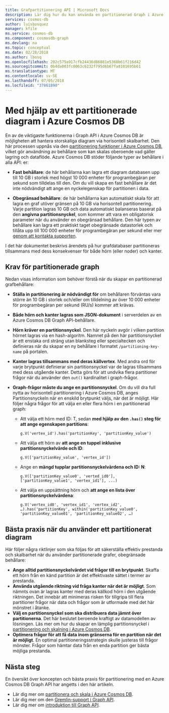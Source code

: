 ```yaml
---
title: Grafpartitionering API | Microsoft Docs
description: Lär dig hur du kan använda en partitionerad Graph i Azure Cosmos DB.
services: cosmos-db
author: luisbosquez
manager: kfile
ms.service: cosmos-db
ms.component: cosmosdb-graph
ms.devlang: na
ms.topic: conceptual
ms.date: 02/28/2018
ms.author: lbosq
ms.openlocfilehash: 202c575a917cfb24436d86881e5368b61f216d42
ms.sourcegitcommit: 0b4da003fc0063c6232f795d6b67fa8101695b61
ms.translationtype: MT
ms.contentlocale: sv-SE
ms.lasthandoff: 07/05/2018
ms.locfileid: "37861890"
---
```

# <a name="using-a-partitioned-graph-in-azure-cosmos-db"></a>Med hjälp av ett partitionerade diagram i Azure Cosmos DB

En av de viktigaste funktionerna i Graph API i Azure Cosmos DB är möjligheten att hantera storskaliga diagram via horisontell skalbarhet. Den här processen uppnås via den [partitionering funktioner i Azure Cosmos DB](partition-data.md#how-does-partitioning-work), vilket gör användning av behållare som kan skalas oberoende vad gäller lagring och dataflöde. Azure Cosmos DB stöder följande typer av behållare i alla API: er:

- **Fast behållare**: de här behållarna kan lagra ett diagram databasen upp till 10 GB i storlek med högst 10 000 enheter för programbegäran per sekund som tilldelas till den. Om du vill skapa en fast behållare är det inte nödvändigt att ange en nyckelegenskap för partitionen i data.

- **Obegränsad behållare**: de här behållarna kan automatiskt skala för att lagra en graf utöver gränsen på 10 GB via horisontell partitionering. Varje partition lagras 10 GB och data automatiskt balanseras baserat på den **angivna partitionsnyckel**, som kommer att vara en obligatorisk parameter när du använder en obegränsad behållare. Den här typen av behållare kan lagra ett praktiskt taget obegränsade datastorlek och tillåta upp till 100 000 enheter för programbegäran per sekund eller mer [genom att kontakta supporten](https://aka.ms/cosmosdbfeedback?subject=Cosmos%20DB%20More%20Throughput%20Request).

I det här dokumentet beskrivs ärendets på hur grafdatabaser partitioneras tillsammans med dess konsekvenser för både hörn (eller noder) och kanter.

## <a name="requirements-for-partitioned-graph"></a>Krav för partitionerade graph

Nedan visas information som behöver förstå när du skapar en partitionerad grafbehållare:
- **Ställa in partitionering är nödvändigt för** om behållaren förväntas vara större än 10 GB i storlek och/eller om tilldelning av över 10 000 enheter för programbegäran per sekund (RU/s) kommer att krävas.
- **Både hörn och kanter lagras som JSON-dokument** i serverdelen av en Azure Cosmos DB Graph API-behållare.
- **Hörn kräver en partitionsnyckel**. Den här nyckeln avgör i vilken partition hörnet lagras via en hash-algoritm. Namnet på den här partitionsnyckel är ett enstaka ord sträng utan blanksteg eller specialtecken och definieras när du skapar en ny behållare i formatet `/partitioning-key-name` på portalen.
- **Kanter lagras tillsammans med deras källvertex**. Med andra ord för varje brytpunkt definierar sin partitionsnyckel var de lagras tillsammans med dess utgående kanter. Detta görs för att undvika flera partitioner frågor när du använder den `out()` kardinalitet i graph-frågor.
- **Graph-frågor måste du ange en partitionsnyckel**. Om du vill dra full nytta av horisontell partitionering i Azure Cosmos DB, anges Partitionsnyckeln när en enskild brytpunkt väljs, när det är möjligt. Här följer några frågor för att välja en eller flera hörn i en partitionerad graph:

    - Att välja ett hörn med ID: T, sedan **med hjälp av den `.has()` steg för att ange egenskapen partitions**: 
    
        ```
        g.V('vertex_id').has('partitionKey', 'partitionKey_value')
        ```
    
    - Att välja ett hörn av **att ange en tuppel inklusive partitionsnyckelvärde och ID**: 
    
        ```
        g.V(['partitionKey_value', 'vertex_id'])
        ```
        
    - Ange en **mängd tupplar partitionsnyckelvärdena och ID: N**:
    
        ```
        g.V(['partitionKey_value0', 'verted_id0'], ['partitionKey_value1', 'vertex_id1'], ...)
        ```
        
    - Att välja en uppsättning hörn och **att ange en lista över partitionsnyckelvärdena**: 
    
        ```
        g.V('vertex_id0', 'vertex_id1', 'vertex_id2', …).has('partitionKey', within('partitionKey_value0', 'partitionKey_value01', 'partitionKey_value02', …)
        ```

## <a name="best-practices-when-using-a-partitioned-graph"></a>Bästa praxis när du använder ett partitionerat diagram

Här följer några riktlinjer som ska följas för att säkerställa effektiv prestanda och skalbarhet när du använder partitionerade grafer, obegränsade behållare:
- **Ange alltid partitionsnyckelvärdet vid frågor till en brytpunkt**. Skaffa ett hörn från en känd partition är det effektivaste sättet i termer av prestanda.
- **Använda utgående riktning vid fråga kanter när det är möjligt**. Som nämnts ovan är lagras kanter med deras källkod hörn i den utgående riktningen. Det innebär att minimeras risken för tillgripa till flera partitioner frågor när data och frågor som är utformade med det här mönstret i åtanke.
- **Välj en partitionsnyckel som ska distribuera data jämnt över partitionerna**. Det här beslutet beroende kraftigt av datamodellen av lösningen. Läs mer om hur du skapar en lämplig partitionsnyckel i [partitionering och skalning i Azure Cosmos DB](partition-data.md).
- **Optimera frågor för att få data inom gränserna för en partition när det är möjligt**. En optimal partitioneringsstrategin skulle justeras till frågor mönster. Frågor som hämtar data från en enda partition ger bästa möjliga prestanda.

## <a name="next-steps"></a>Nästa steg
En översikt över koncepten och bästa praxis för partitionering med en Azure Cosmos DB Graph API har angetts i den här artikeln. 

* Lär dig mer om [partitionera och skala i Azure Cosmos DB](partition-data.md).
* Lär dig mer om den [Gremlin-support i Graph API](gremlin-support.md).
* Lär dig mer om [introduktion till Graph API](graph-introduction.md).
